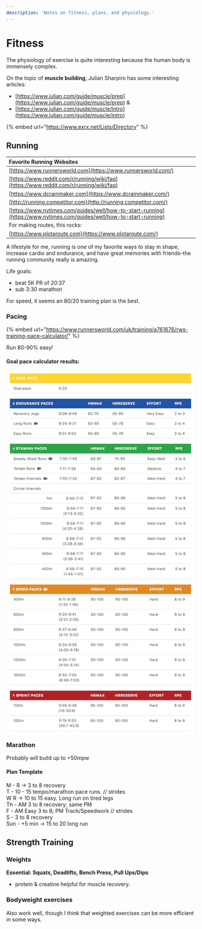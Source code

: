 ```yaml
---
description: 'Notes on fitness, plans, and physiology.'
---
```


# Fitness

The physiology of exercise is quite interesting because the human body is immensely complex.

On the topic of **muscle building**, Julian Sharpiro has some interesting articles:

* [https://www.julian.com/guide/muscle/prep](https://www.julian.com/guide/muscle/prep) & 
* [https://www.julian.com/guide/muscle/intro](https://www.julian.com/guide/muscle/intro)

{% embed url="https://www.exrx.net/Lists/Directory" %}



## Running

| Favorite Running Websites  |
| :--- |
| [https://www.runnersworld.com](https://www.runnersworld.com/) |
| [https://www.reddit.com/r/running/wiki/faq](https://www.reddit.com/r/running/wiki/faq) |
| [https://www.dcrainmaker.com](https://www.dcrainmaker.com/) |
| [http://running.competitor.com](http://running.competitor.com/) |
| [https://www.nytimes.com/guides/well/how-to-start-running](https://www.nytimes.com/guides/well/how-to-start-running) |
| For making routes, this rocks: |
| [https://www.plotaroute.com](https://www.plotaroute.com/) |

A lifestyle for me, running is one of my favorite ways to stay in shape, increase cardio and endurance, and have great memories with  friends–the running community really is amazing. 

Life goals: 

* beat 5K PR of 20:37
* sub 3:30 marathon

For speed, it seems an 80/20 training plan is the best. 

### Pacing

{% embed url="https://www.runnersworld.com/uk/training/a761676/rws-training-pace-calculator/" %}

Run 80-90% easy! 

####  Goal pace calculator results: 

![](../.gitbook/assets/race-pacing%20%281%29.jpg)

### Marathon

Probably will build up to +50mpw

#### Plan Template

M - R → 3 to 8 recovery  
T -  10 - 15 tempo/marathon pace runs. // strides  
W   R → 10 to 15 easy. Long run on tired legs  
Th - AM 3 to 8 recovery; same PM  
F - AM Easy 3 to 8; PM Track/Speedwork // strides  
S - 3 to 8 recovery  
Sun - +5 min → 15 to 20 long run



## Strength Training

### Weights

**Essential: Squats, Deadlifts, Bench Press, Pull Ups/Dips**

+ protein & creatine helpful for muscle recovery.

### Bodyweight exercises

Also work well, though I think that weighted exercises can be more efficient in some ways. 





